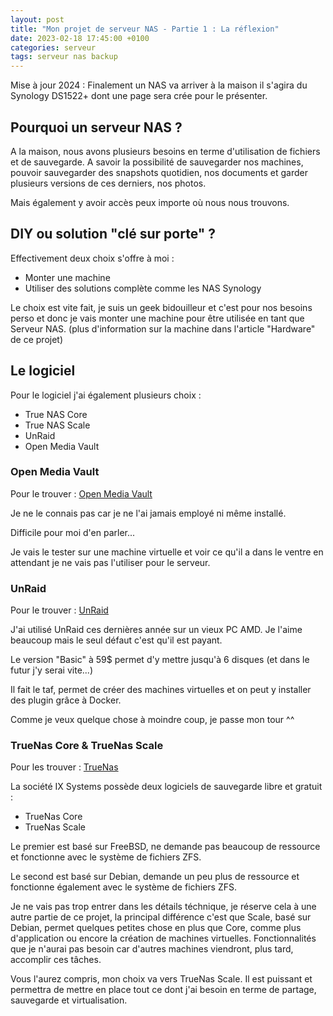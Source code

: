 ```yaml
---
layout: post
title: "Mon projet de serveur NAS - Partie 1 : La réflexion"
date: 2023-02-18 17:45:00 +0100
categories: serveur
tags: serveur nas backup
---
```


Mise à jour 2024 : Finalement un NAS va arriver à la maison il s'agira du Synology DS1522+ dont une page sera crée pour le présenter.

## Pourquoi un serveur NAS ?

A la maison, nous avons plusieurs besoins en terme d'utilisation de fichiers et de sauvegarde. A savoir la possibilité de sauvegarder nos machines, pouvoir sauvegarder des snapshots quotidien, nos documents et garder plusieurs versions de ces derniers, nos photos.

Mais également y avoir accès peux importe où nous nous trouvons.

## DIY ou solution "clé sur porte" ?

Effectivement deux choix s'offre à moi :

- Monter une machine
- Utiliser des solutions complète comme les NAS Synology

Le choix est vite fait, je suis un geek bidouilleur et c'est pour nos besoins perso et donc je vais monter une machine pour être utilisée en tant que Serveur NAS. (plus d'information sur la machine dans l'article "Hardware" de ce projet)

## Le logiciel

Pour le logiciel j'ai également plusieurs choix :

- True NAS Core
- True NAS Scale
- UnRaid
- Open Media Vault

### Open Media Vault

Pour le trouver : [Open Media Vault](https://www.openmediavault.org/)

Je ne le connais pas car je ne l'ai jamais employé ni même installé.

Difficile pour moi d'en parler...

Je vais le tester sur une machine virtuelle et voir ce qu'il a dans le ventre en attendant je ne vais pas l'utiliser pour le serveur.

### UnRaid

Pour le trouver : [UnRaid](https://unraid.net/)

J'ai utilisé UnRaid ces dernières année sur un vieux PC AMD. Je l'aime beaucoup mais le seul défaut c'est qu'il est payant.

Le version "Basic" à 59$ permet d'y mettre jusqu'à 6 disques (et dans le futur j'y serai vite...)

Il fait le taf, permet de créer des machines virtuelles et on peut y installer des plugin grâce à Docker.

Comme je veux quelque chose à moindre coup, je passe mon tour ^^

### TrueNas Core & TrueNas Scale

Pour les trouver : [TrueNas](https://www.truenas.com/)

La société IX Systems possède deux logiciels de sauvegarde libre et gratuit :

- TrueNas Core
- TrueNas Scale

Le premier est basé sur FreeBSD, ne demande pas beaucoup de ressource et fonctionne avec le système de fichiers ZFS.

Le second est basé sur Debian, demande un peu plus de ressource et fonctionne également avec le système de fichiers ZFS.

Je ne vais pas trop entrer dans les détails téchnique, je réserve cela à une autre partie de ce projet, la principal différence c'est que Scale, basé sur Debian, permet quelques petites chose en plus que Core, comme plus d'application ou encore la création de machines virtuelles. Fonctionnalités que je n'aurai pas besoin car d'autres machines viendront, plus tard, accomplir ces tâches.

Vous l'aurez compris, mon choix va vers TrueNas Scale.
Il est puissant et permettra de mettre en place tout ce dont j'ai besoin en terme de partage, sauvegarde et virtualisation.

